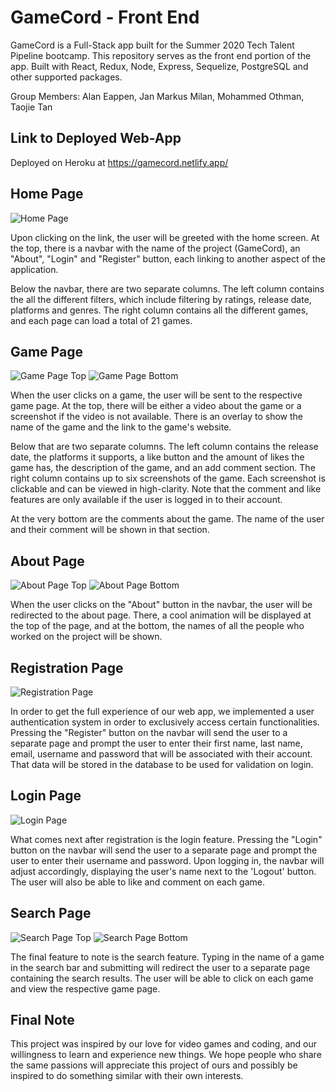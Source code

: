 # GameCord - Front End

GameCord is a Full-Stack app built for the Summer 2020 Tech Talent Pipeline bootcamp. This repository serves as the front end portion of the app. Built with React, Redux, Node, Express, Sequelize, PostgreSQL and other supported packages.

Group Members: Alan Eappen, Jan Markus Milan, Mohammed Othman, Taojie Tan

## Link to Deployed Web-App

Deployed on Heroku at https://gamecord.netlify.app/

## Home Page

![Home Page](https://i.imgur.com/7CEhuo8.png)

Upon clicking on the link, the user will be greeted with the home screen. At the top, there is a navbar with the name of the project (GameCord), an "About", "Login" and "Register" button, each linking to another aspect of the application.

Below the navbar, there are two separate columns. The left column contains the all the different filters, which include filtering by ratings, release date, platforms and genres. The right column contains all the different games, and each page can load a total of 21 games.

## Game Page

![Game Page Top](https://i.imgur.com/p3pgUie.png)
![Game Page Bottom](https://i.imgur.com/JGvB9EF.png)

When the user clicks on a game, the user will be sent to the respective game page. At the top, there will be either a video about the game or a screenshot if the video is not available. There is an overlay to show the name of the game and the link to the game's website.

Below that are two separate columns. The left column contains the release date, the platforms it supports, a like button and the amount of likes the game has, the description of the game, and an add comment section. The right column contains up to six screenshots of the game. Each screenshot is clickable and can be viewed in high-clarity. Note that the comment and like features are only available if the user is logged in to their account.

At the very bottom are the comments about the game. The name of the user and their comment will be shown in that section.

## About Page

![About Page Top](https://i.imgur.com/TwCYiSf.png)
![About Page Bottom](https://i.imgur.com/8jPPbMa.png)

When the user clicks on the "About" button in the navbar, the user will be redirected to the about page. There, a cool animation will be displayed at the top of the page, and at the bottom, the names of all the people who worked on the project will be shown.

## Registration Page

![Registration Page](https://i.imgur.com/Xozb2zb.png)

In order to get the full experience of our web app, we implemented a user authentication system in order to exclusively access certain functionalities. Pressing the "Register" button on the navbar will send the user to a separate page and prompt the user to enter their first name, last name, email, username and password that will be associated with their account. That data will be stored in the database to be used for validation on login.

## Login Page

![Login Page](https://i.imgur.com/xh3jtMT.png)

What comes next after registration is the login feature. Pressing the "Login" button on the navbar will send the user to a separate page and prompt the user to enter their username and password. Upon logging in, the navbar will adjust accordingly, displaying the user's name next to the 'Logout' button. The user will also be able to like and comment on each game.

## Search Page

![Search Page Top](https://i.imgur.com/tgdkNcc.png)
![Search Page Bottom](https://i.imgur.com/Pe7HpHf.png)

The final feature to note is the search feature. Typing in the name of a game in the search bar and submitting will redirect the user to a separate page containing the search results. The user will be able to click on each game and view the respective game page.

## Final Note

This project was inspired by our love for video games and coding, and our willingness to learn and experience new things. We hope people who share the same passions will appreciate this project of ours and possibly be inspired to do something similar with their own interests.
